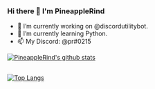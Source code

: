 ### Hi there 👋 I'm PineappleRind


- 🔭 I’m currently working on @discordutilitybot.
- 🌱 I’m currently learning Python.
- 📫 My Discord: @pr#0215

[![PineappleRind's github stats](https://github-readme-stats.vercel.app/api?username=pineapplerind&count_private=true&include_all_commits=true&theme=vue)](https://github.com/pineapplerind)
##  
[![Top Langs](https://github-readme-stats.vercel.app/api/top-langs/?username=pineapplerind&show_icons=true&theme=vue)](https://github.com/pineapplerind)
